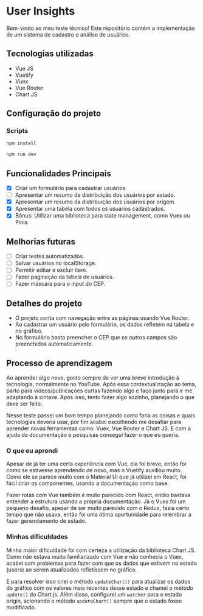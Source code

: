 # User Insights

Bem-vindo ao meu teste técnico! Este repositório contém a implementação de um sistema de cadastro e análise de usuários.

## Tecnologias utilizadas
- Vue JS
- Vuetify
- Vuex
- Vue Router
- Chart JS

## Configuração do projeto
### Scripts
```bash
npm install
```
```bash
npm run dev
```

## Funcionalidades Principais
- [x] Criar um formulário para cadastrar usuários.
- [ ] Apresentar um resumo da distribuição dos usuários por estado.
- [X] Apresentar um resumo da distribuição dos usuários por origem.
- [X] Apresentar uma tabela com todos os usuários cadastrados.
- [X] Bônus: Utilizar uma biblioteca para state management, como Vuex ou Pinia.

## Melhorias futuras
- [ ] Criar testes automatizados.
- [ ] Salvar usuários no localStorage.
- [ ] Permitir editar e excluir item.
- [ ] Fazer paginação da tabela de usuários.
- [ ] Fazer máscara para o input do CEP.

## Detalhes do projeto
- O projeto conta com navegação entre as páginas usando Vue Router.
- Ao cadastrar um usuário pelo formulário, os dados refletem na tabela e no gráfico.
- No formulário basta preencher o CEP que os outros campos são preenchidos automaticamente.

## Processo de aprendizagem
Ao aprender algo novo, gosto sempre de ver uma breve introdução à tecnologia, normalmente no YouTube. Após essa contextualização ao tema, parto para vídeos/publicações curtas fazendo algo e faço junto para ir me adaptando à sintaxe. Após isso, tento fazer algo sozinho, planejando o que deve ser feito.

Nesse teste passei um bom tempo planejando como faria as coisas e quais tecnologias deveria usar, por fim acabei escolhendo me desafiar para aprender novas ferramentas como: Vuex, Vue Router e Chart JS. E com a ajuda da documentação e pesquisas consegui fazer o que eu queria.

### O que eu aprendi
Apesar de já ter uma certa experiência com Vue, ela foi breve, então foi como se estivesse aprendendo de novo, mas o Vuetify auxiliou muito. Como ele se parece muito com o Material UI que já utilizei em React, foi fácil criar os componentes, usando a documentação como base. 

Fazer rotas com Vue também é muito parecido com React, então bastava entender a estrutura usando a própria documentação. Já o Vuex foi um pequeno desafio, apesar de ser muito parecido com o Redux, fazia certo tempo que não usava, então foi uma ótima oportunidade para relembrar a fazer gerenciamento de estado.

### Minhas dificuldades
Minha maior dificuldade foi com certeza a utilização da biblioteca Chart JS. Como não estava muito familiarizado com Vue e não conhecia o Vuex, acabei com problemas para fazer com que os dados que estivem no estado (users) ao serem atualizados refletissem no gráfico.

E para resolver isso criei o método `updateChart()` para atualizar os dados do gráfico com os valores mais recentes desse estado e chamei o método `update()` do Chart.js. Além disso, configurei um `watcher` para o estado origin, acionando o método `updateChart()` sempre que o estado fosse modificado.
